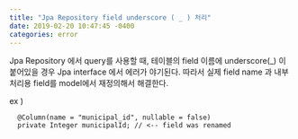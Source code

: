 ```yaml
---
title: "Jpa Repository field underscore ( _ ) 처리"
date: 2019-02-20 10:47:45 -0400
categories: error
---
```



Jpa Repository 에서 query를 사용할 때, 테이블의 field 이름에 underscore(_) 이 붙어있을 경우 Jpa interface 에서 에러가 야기된다. 
따라서 실제 field name 과 내부 처리용 field를 model에서 재정의해서 해결한다.
 
ex )

```
  @Column(name = "municipal_id", nullable = false)
  private Integer municipalId; // <-- field was renamed
```

